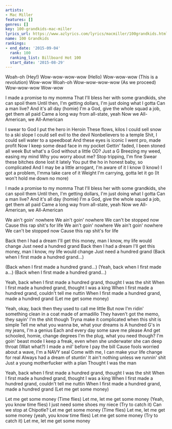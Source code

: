 ```yaml
---
artists:
- Mac Miller
features: []
genres: []
key: 100-grandkids-mac-miller
lyrics_url: https://www.azlyrics.com/lyrics/macmiller/100grandkids.html
name: 100 Grandkids
rankings:
- end_date: '2015-09-04'
  rank: 100
  ranking_list: Billboard Hot 100
  start_date: '2015-08-29'
---
```




Woah-oh
(Hey!)
Wow-wow-wow-wow
(Hello)
Wow-wow-wow
(This is a revolution)
Wow-wow
Woah-oh
Wow-wow-wow-wow
(As we proceed)
Wow-wow-wow
Wow-wow

I made a promise to my momma
That I'll bless her with some grandkids, she can spoil them
Until then, I'm getting dollars, I'm just doing what I gotta
Can a man live? And it's all day (homie)
I'm a God, give the whole squad a job, get them all paid
Came a long way from all-state, yeah
Now we All-American, we All-American

I swear to God I put the hero in Heroin
These flows, kilos
I could sell snow to a ski slope
I could sell evil to the devil
Nonbelievers to a temple
Shit, I could sell water to a speedboat
And these eyes is iconic
I went pro, made profit
Now I keep some dead face in my pocket
Gettin' faded, I been stoned all week
But what's a God without a little OD? Just a G
Breezing my weed, easing my mind
Why you worry about me?
Stop tripping, I'm fine
Swear these bitches done lost it lately
You put the ho in honest baby, so complicated
And I may be a little arrogant, I'm aware of it
I know (I know)
I got a problem, I'mma take care of it
Weight I'm carrying, gotta let it go
(It won't hold me down no more)

I made a promise to my momma
That I'll bless her with some grandkids, she can spoil them
Until then, I'm getting dollars, I'm just doing what I gotta
Can a man live? And it's all day (homie)
I'm a God, give the whole squad a job, get them all paid
Came a long way from all-state, yeah
Now we All-American, we All-American

We ain't goin' nowhere
We ain't goin' nowhere
We can't be stopped now
Cause this rap shit's for life
We ain't goin' nowhere
We ain't goin' nowhere
We can't be stopped now
Cause this rap shit's for life

Back then I had a dream
I'll get this money, man
I know, my life would change
Just need a hundred grand
Back then I had a dream
I'll get this money, man
I know, my life would change
Just need a hundred grand
(Back when I first made a hundred grand...)

(Back when I first made a hundred grand...)
(Yeah, back when I first made a...)
(Back when I first made a hundred grand...)



Yeah, back when I first made a hundred grand, thought I was the shit
When I first made a hundred grand, thought I was a king
When I first made a hundred grand, couldn't tell me nuttin
When I first made a hundred grand, made a hundred grand
(Let me get some money)

Yeah, okay, back then they used to call me little
But now I'm ridin' something clean in a coat made of armadillo
They haven't got the memo, they sayin' I'm the shit though
Tryna make it complicated when this shit is simple
Tell me what you wanna be, what your dreams is
A hundred G's in my jeans, I'm a genius
Each and every day some save me please
And get schooled, homie, change degrees
I'm the plug, what you need though?
I'm goin' beast mode
I keep a freak, even when she underwater she can deep throat
(Wait what?)
I made a mil' before I pay the bill
Cause fools worried about a wave, I'm a NAVY seal
Come with me, I can make your life change for real
Always had a dream of stuntin'
It ain't nothing unless we runnin' shit
Just a young motherfucker with a plan
Thought I was the man

Yeah, back when I first made a hundred grand, thought I was the shit
When I first made a hundred grand, thought I was a king
When I first made a hundred grand, couldn't tell me nuttin
When I first made a hundred grand, made a hundred grand
(Let me get some money)

Let me get some money (Time flies)
Let me, let me get some money (Yeah, you know time flies)
I just need some shoes my niece (Try to catch it)
Can we stop at Chipotle?
Let me get some money (Time flies)
Let me, let me get some money (yeah, you know time flies)
Let me get some money (Try to catch it)
Let me, let me get some money



